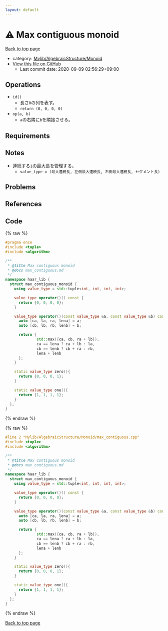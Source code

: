 ```yaml
---
layout: default
---
```


<!-- mathjax config similar to math.stackexchange -->
<script type="text/javascript" async
  src="https://cdnjs.cloudflare.com/ajax/libs/mathjax/2.7.5/MathJax.js?config=TeX-MML-AM_CHTML">
</script>
<script type="text/x-mathjax-config">
  MathJax.Hub.Config({
    TeX: { equationNumbers: { autoNumber: "AMS" }},
    tex2jax: {
      inlineMath: [ ['$','$'] ],
      processEscapes: true
    },
    "HTML-CSS": { matchFontHeight: false },
    displayAlign: "left",
    displayIndent: "2em"
  });
</script>

<script type="text/javascript" src="https://cdnjs.cloudflare.com/ajax/libs/jquery/3.4.1/jquery.min.js"></script>
<script src="https://cdn.jsdelivr.net/npm/jquery-balloon-js@1.1.2/jquery.balloon.min.js" integrity="sha256-ZEYs9VrgAeNuPvs15E39OsyOJaIkXEEt10fzxJ20+2I=" crossorigin="anonymous"></script>
<script type="text/javascript" src="../../../../assets/js/copy-button.js"></script>
<link rel="stylesheet" href="../../../../assets/css/copy-button.css" />


# :warning: Max contiguous monoid

<a href="../../../../index.html">Back to top page</a>

* category: <a href="../../../../index.html#b9ce8b1117f3871719e4d3859e7574c9">Mylib/AlgebraicStructure/Monoid</a>
* <a href="{{ site.github.repository_url }}/blob/master/Mylib/AlgebraicStructure/Monoid/max_contiguous.cpp">View this file on GitHub</a>
    - Last commit date: 2020-09-09 02:56:29+09:00




## Operations

- `id()`
	- 長さ`0`の列を表す。
	- `return (0, 0, 0, 0)`
- `op(a, b)`
	- `a`の右隣に`b`を隣接させる。

## Requirements

## Notes

- 連続する`1`の最大長を管理する。
	- `value_type = (最大連続長, 左側最大連続長, 右側最大連続長, セグメント長)`

## Problems

## References



## Code

<a id="unbundled"></a>
{% raw %}
```cpp
#pragma once
#include <tuple>
#include <algorithm>

/**
 * @title Max contiguous monoid
 * @docs max_contiguous.md
 */
namespace haar_lib {
  struct max_contiguous_monoid {
    using value_type = std::tuple<int, int, int, int>;

    value_type operator()() const {
      return {0, 0, 0, 0};
    }

    value_type operator()(const value_type &a, const value_type &b) const {
      auto [ca, la, ra, lena] = a;
      auto [cb, lb, rb, lenb] = b;

      return {
              std::max({ca, cb, ra + lb}),
              ca == lena ? ca + lb : la,
              cb == lenb ? cb + ra : rb,
              lena + lenb
      };
    }

    static value_type zero(){
      return {0, 0, 0, 1};
    }

    static value_type one(){
      return {1, 1, 1, 1};
    }
  };
}

```
{% endraw %}

<a id="bundled"></a>
{% raw %}
```cpp
#line 2 "Mylib/AlgebraicStructure/Monoid/max_contiguous.cpp"
#include <tuple>
#include <algorithm>

/**
 * @title Max contiguous monoid
 * @docs max_contiguous.md
 */
namespace haar_lib {
  struct max_contiguous_monoid {
    using value_type = std::tuple<int, int, int, int>;

    value_type operator()() const {
      return {0, 0, 0, 0};
    }

    value_type operator()(const value_type &a, const value_type &b) const {
      auto [ca, la, ra, lena] = a;
      auto [cb, lb, rb, lenb] = b;

      return {
              std::max({ca, cb, ra + lb}),
              ca == lena ? ca + lb : la,
              cb == lenb ? cb + ra : rb,
              lena + lenb
      };
    }

    static value_type zero(){
      return {0, 0, 0, 1};
    }

    static value_type one(){
      return {1, 1, 1, 1};
    }
  };
}

```
{% endraw %}

<a href="../../../../index.html">Back to top page</a>


